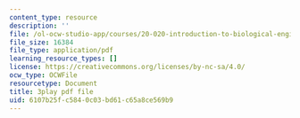 ```yaml
---
content_type: resource
description: ''
file: /ol-ocw-studio-app/courses/20-020-introduction-to-biological-engineering-design-spring-2009/6107b25fc5840c03bd61c65a8ce569b9_1N6Wvz-6FNI.pdf
file_size: 16384
file_type: application/pdf
learning_resource_types: []
license: https://creativecommons.org/licenses/by-nc-sa/4.0/
ocw_type: OCWFile
resourcetype: Document
title: 3play pdf file
uid: 6107b25f-c584-0c03-bd61-c65a8ce569b9
---
```

